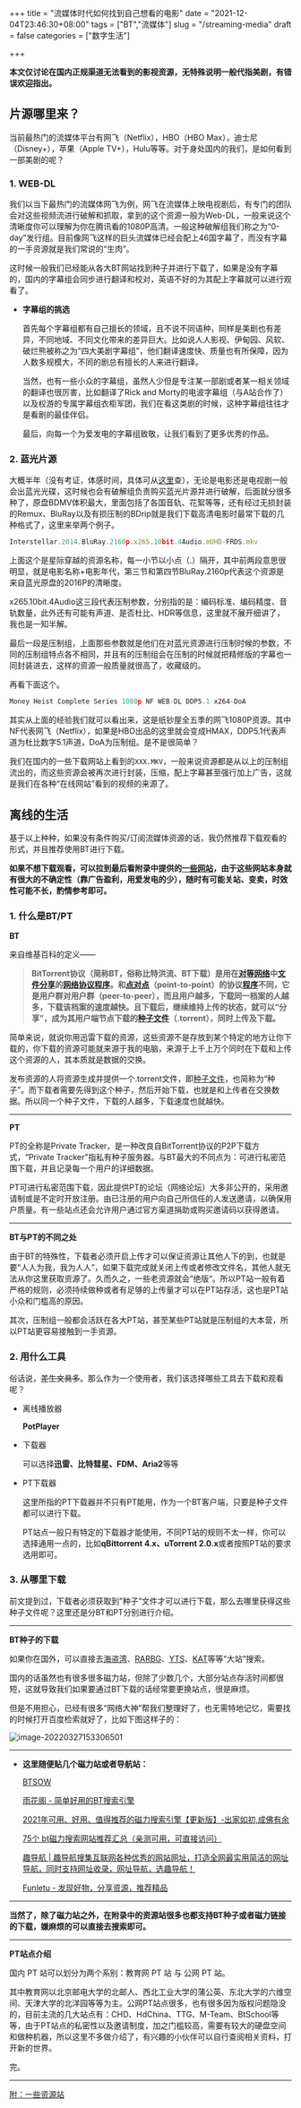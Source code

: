 +++
title = "流媒体时代如何找到自己想看的电影"
date = "2021-12-04T23:46:30+08:00"
tags = ["BT","流媒体"]
slug = "/streaming-media"
draft = false
categories = ["数字生活"]

+++

<head>
            <link rel="stylesheet" href="//unpkg.com/heti/umd/heti.min.css">
</head>


**本文仅讨论在国内正规渠道无法看到的影视资源，无特殊说明一般代指美剧，有错误欢迎指出。**

## 片源哪里来？

  

当前最热门的流媒体平台有网飞（Netflix），HBO（HBO Max），迪士尼（Disney+），苹果（Apple TV+），Hulu等等。对于身处国内的我们，是如何看到一部美剧的呢？

### 1. WEB-DL

我们以当下最热门的流媒体网飞为例，网飞在流媒体上映电视剧后，有专门的团队会对这些视频流进行破解和抓取，拿到的这个资源一般为Web-DL，一般来说这个清晰度你可以理解为你在腾讯看的1080P高清。一般这种破解组我们称之为“0-day”发行组。目前像网飞这样的巨头流媒体已经会配上46国字幕了，而没有字幕的一手资源就是我们常说的“生肉”。

这时候一般我们已经能从各大BT网站找到种子并进行下载了，如果是没有字幕的，国内的字幕组会同步进行翻译和校对，英语不好的为其配上字幕就可以进行观看了。

- **字幕组的挑选**
  
    首先每个字幕组都有自己擅长的领域，且不说不同语种，同样是美剧也有差异，不同地域、不同文化带来的差异巨大。比如说人人影视、伊甸园、风软、破烂熊被称之为“四大美剧字幕组”，他们翻译速度快、质量也有所保障，因为人数多规模大，不同的剧总有擅长的人来进行翻译。
    
    当然，也有一些小众的字幕组，虽然人少但是专注某一部剧或者某一相关领域的翻译也很厉害，比如翻译了Rick and Morty的电波字幕组（与A站合作了）以及权游的专属字幕组衣柜军团，我们在看这类剧的时候，这种字幕组往往才是看剧的最佳伴侣。
    
    最后，向每一个为爱发电的字幕组致敬，让我们看到了更多优秀的作品。
    

### 2. 蓝光片源

大概半年（没有考证，体感时间，具体可从[这里](https://www.blu-ray.com/)查），无论是电影还是电视剧一般会出蓝光光碟，这时候也会有破解组负责购买蓝光片源并进行破解，后面就分很多种了，原盘BDMV体积最大，里面包括了各国音轨、花絮等等，还有经过无损封装的Remux、BluRay以及有损压制的BDrip就是我们下载高清电影时最常下载的几种格式了，这里来举两个例子。

```jsx
Interstellar.2014.BluRay.2160p.x265.10bit.4Audio.mUHD-FRDS.mkv
```

上面这个是星际穿越的资源名称，每一小节以小点（.）隔开，其中前两段意思很明显，就是电影名称+电影年代，第三节和第四节BluRay.2160p代表这个资源是来自蓝光原盘的2016P的清晰度。

x265.10bit.4Audio这三段代表压制参数，分别指的是：编码标准、编码精度、音轨数量，此外还有可能有声道、是否杜比、HDR等信息，这里就不展开细讲了，我也是一知半解。

最后一段是压制组，上面那些参数就是他们在对蓝光资源进行压制时候的参数，不同的压制组特点各不相同，并且有的压制组会在压制的时候就把精修版的字幕也一同封装进去，这样的资源一般质量就很高了，收藏级的。

再看下面这个。

```jsx
Money Heist Complete Series 1080p NF WEB-DL DDP5.1 x264-DoA
```

其实从上面的经验我们就可以看出来，这是纸钞屋全五季的网飞1080P资源。其中NF代表网飞（Netflix），如果是HBO出品的这里就会变成HMAX，DDP5.1代表声道为杜比数字5.1声道，DoA为压制组。是不是很简单？

我们在国内的一些下载网站上看到的`XXX.MKV`，一般来说资源都是从以上的压制组流出的，而这些资源会被再次进行封装，压缩，配上字幕甚至强行加上广告，这就是我们在各种“在线网站”看到的视频的来源了。

## 离线的生活

基于以上种种，如果没有条件购买/订阅流媒体资源的话，我仍然推荐下载观看的形式，并且推荐使用BT进行下载。

**如果不想下载观看，可以拉到最后看附录中提供的[一些网站](https://www.notion.so/8878c1c1b1c24380a492502549b0fe51)，由于这些网站本身就有很大的不确定性（靠广告盈利，用爱发电的少），随时有可能关站、变卖，时效性可能不长，酌情参考即可。**

### 1. 什么是BT/PT

**BT**

来自维基百科的定义——

> **BitTorrent协议（简称BT，俗称比特洪流、BT下载）是用在[对等网络](https://zh.wikipedia.org/wiki/%E5%AF%B9%E7%AD%89%E7%BD%91%E7%BB%9C)中[文件分享](https://zh.wikipedia.org/wiki/%E6%96%87%E4%BB%B6%E5%88%86%E4%BA%AB)的[网络协议](https://zh.wikipedia.org/wiki/%E7%BD%91%E7%BB%9C%E5%8D%8F%E8%AE%AE)[程序](https://zh.wikipedia.org/wiki/%E8%AE%A1%E7%AE%97%E6%9C%BA%E7%A8%8B%E5%BA%8F)。和[点对点](https://zh.wikipedia.org/wiki/%E7%82%B9%E5%AF%B9%E7%82%B9%E5%8D%8F%E8%AE%AE)（point-to-point）的协议[程序](https://zh.wikipedia.org/wiki/%E8%AE%A1%E7%AE%97%E6%9C%BA%E7%A8%8B%E5%BA%8F)不同，它是用户群对用户群（peer-to-peer），而且用户越多，下载同一档案的人越多，下载该档案的速度越快。且下载后，继续维持上传的状态，就可以“分享”，成为其用户端节点下载的[种子文件](https://zh.wikipedia.org/wiki/%E7%A7%8D%E5%AD%90%E6%96%87%E4%BB%B6)（.torrent），同时上传及下载。**
> 

简单来说，就说你用迅雷下载的资源，这些资源不是存放到某个特定的地方让你下载的，你下载的资源可能就来源于我的电脑，来源于上千上万个同时在下载和上传这个资源的人，其本质就是数据的交换。

发布资源的人将资源生成并提供一个.torrent文件，即[种子文件](https://zh.wikipedia.org/wiki/%E7%A7%8D%E5%AD%90%E6%96%87%E4%BB%B6)，也简称为“种子”。而下载者需要先得到这个种子，然后开始下载，也就是和上传者在交换数据。所以同一个种子文件，下载的人越多，下载速度也就越快。

---

**PT**

PT的全称是Private Tracker，是一种改良自BitTorrent协议的P2P下载方式，“Private Tracker”指私有种子服务器。与BT最大的不同点为：可进行私密范围下载，并且记录每一个用户的详细数据。

PT可进行私密范围下载，因此提供PT的论坛（网络论坛）大多非公开的，采用邀请制或是不定时开放注册。由已注册的用户向自己所信任的人发送邀请，以确保用户质量。有一些站点还会允许用户通过官方渠道捐助或购买邀请码以获得邀请。

---

**BT与PT的不同之处**

由于BT的特殊性，下载者必须开启上传才可以保证资源让其他人下的到，也就是要“人人为我，我为人人”，如果下载完成就关闭上传或者修改文件名，其他人就无法从你这里获取资源了。久而久之，一些老资源就会”绝版“。所以PT站一般有着严格的规则，必须持续做种或者有足够的上传量才可以在PT站存活，这也是PT站小众和门槛高的原因。

其次，压制组一般都会活跃在各大PT站，甚至某些PT站就是压制组的大本营，所以PT站更容易接触到一手资源。

### 2. 用什么工具

俗话说，~~差生文具多~~。那么作为一个使用者，我们该选择哪些工具去下载和观看呢？

- 离线播放器
  
    **PotPlayer**
    
- 下载器
  
    可以选择**迅雷、比特彗星、FDM、Aria2**等等
    
- PT下载器
  
    这里所指的PT下载器并不只有PT能用，作为一个BT客户端，只要是种子文件都可以进行下载。
    
    PT站点一般只有特定的下载器才能使用，不同PT站的规则不太一样，你可以选择通用一点的，比如**qBittorrent 4.x、uTorrent 2.0.x**或者按照PT站的要求选用即可。
    

### 3. 从哪里下载

前文提到过，下载者必须获取到”种子”文件才可以进行下载，那么去哪里获得这些种子文件呢？这里还是分BT和PT分别进行介绍。

---

**BT种子的下载**

如果你在国外，可以直接去[海盗湾](https://thepiratebay.org/index.html)、[RARBG](https://proxyrarbg.org/torrents.php)、[YTS](https://yts.mx/)、[KAT](https://kickasscr.net/)等等“大站”搜索。

国内的话虽然也有很多很多磁力站，但除了少数几个，大部分站点存活时间都很短，这就导致我们如果要通过BT下载的话经常要更换站点，很是麻烦。

但是不用担心，已经有很多“网络大神”帮我们整理好了，也无需特地记忆，需要找的时候打开百度检索就好了，比如下图这样子的：

![image-20220327153306501](https://kiwi4814-1256211473.cos.ap-nanjing.myqcloud.com/img/image-20220327153306501.png)

---

- **这里随便贴几个磁力站或者导航站：**
  
    [BTSOW](https://tellme.pw/btsow)
    
    [雨花阁 - 简单好用的BT搜索引擎](https://www.yuhuage52.xyz/)
    
    [2021年可用、好用、值得推荐的磁力搜索引擎【更新版】-出家如初,成佛有余](https://www.yeeach.com/post/1367)
    
    [75个 bt磁力搜索网站推荐汇总（亲测可用，可直接访问）](https://www.xerer.com/archives/27010.html)
    
    [趣导航 | 趣导航搜集互联网各种优秀的网站网址，打造全网最实用简洁的网址导航，同时支持网址收录，网址导航，选趣导航！](https://ifun.cool/)
    
    [Funletu - 发现好物，分享资源，推荐精品](https://funletu.com/)
    

---

**当然了，除了磁力站之外，在附录中的资源站很多也都支持BT种子或者磁力链接的下载，嫌麻烦的可以直接去搜索即可。**

---

**PT站点介绍**

国内 PT 站可以划分为两个系别：教育网 PT 站 与 公网 PT 站。

其中教育网以北京邮电大学的北邮人、西北工业大学的蒲公英、东北大学的六维空间、天津大学的北洋园等等为主。公网PT站点很多，也有很多因为版权问题隐没的，目前主流的几大站点有：CHD、HdChina、TTG、M-Team、BtSchool等等，由于PT站点的私密性以及邀请制度，加之门槛较高，需要有较大的硬盘空间和做种机器，所以这里不多做介绍了，有兴趣的小伙伴可以自行查阅相关资料，打开新的世界。

完。

---

[附：一些资源站](https://www.notion.so/8878c1c1b1c24380a492502549b0fe51)